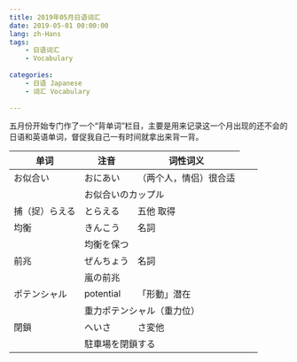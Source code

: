```yaml
---
title: 2019年05月日语词汇
date: 2019-05-01 00:00:00
lang: zh-Hans
tags:
    - 日语词汇
    - Vocabulary
    
categories: 
    - 日语 Japanese
    - 词汇 Vocabulary
    
---
```


五月份开始专门作了一个“背单词”栏目，主要是用来记录这一个月出现的还不会的日语和英语单词，督促我自己一有时间就拿出来背一背。

<!-- more -->

| 单词 | 注音 | 词性词义 | 
| ---- | ---- | ---- | 
| お似合い | おにあい | （两个人，情侣）很合适 |
| </td><td  colspan="2"> お似合いのカップル |
| 捕（捉）らえる | とらえる | 五他 取得 |
| 均衡 | きんこう | 名詞 |
| </td><td  colspan="2"> 均衡を保つ |
| 前兆 | ぜんちょう | 名詞 |
| </td><td  colspan="2"> 嵐の前兆 |
| ポテンシャル | potential | 「形動」潜在 | 
| </td><td  colspan="2"> 重力ポテンシャル（重力位） |
| 閉鎖 | へいさ | さ変他 | 
| </td><td  colspan="2"> 駐車場を閉鎖する |